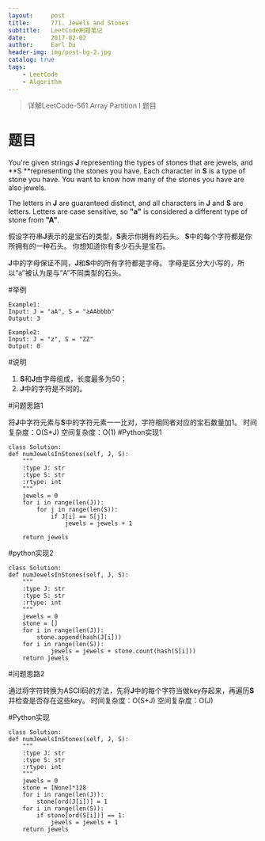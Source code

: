 ```yaml
---
layout:     post
title:      771. Jewels and Stones
subtitle:   LeetCode刷题笔记
date:       2017-02-02
author:     Earl Du
header-img: img/post-bg-2.jpg
catalog: true
tags:
    - LeetCode
    - Algorithm
---
```


>详解LeetCode-561.Array Partition I 题目

# 题目

You're given strings **J** representing the types of stones that are jewels, and **S **representing the stones you have.  Each character in **S** is a type of stone you have.  You want to know how many of the stones you have are also jewels.

The letters in **J** are guaranteed distinct, and all characters in **J** and **S** are letters. Letters are case sensitive, so **"a"** is considered a different type of stone from **"A"**.

假设字符串**J**表示的是宝石的类型，**S**表示你拥有的石头。 **S**中的每个字符都是你所拥有的一种石头。 你想知道你有多少石头是宝石。

**J**中的字母保证不同，**J**和**S**中的所有字符都是字母。 字母是区分大小写的，所以“a”被认为是与“A”不同类型的石头。

#举例

	Example1:
	Input: J = "aA", S = "aAAbbbb"
	Output: 3

	Example2:
	Input: J = "z", S = "ZZ"
	Output: 0

#说明

1. **S**和**J**由字母组成，长度最多为50；
2. **J**中的字符是不同的。

#问题思路1

将**J**中字符元素与**S**中的字符元素一一比对，字符相同者对应的宝石数量加1。
时间复杂度：O(S*J)
空间复杂度：O(1)
#Python实现1

	class Solution:
    def numJewelsInStones(self, J, S):
        """
        :type J: str
        :type S: str
        :rtype: int
        """
        jewels = 0
        for i in range(len(J)):
            for j in range(len(S)):
                if J[i] == S[j]:
                    jewels = jewels + 1

        return jewels

#python实现2

	class Solution:
    def numJewelsInStones(self, J, S):
        """
        :type J: str
        :type S: str
        :rtype: int
        """
        jewels = 0
        stone = []
        for i in range(len(J)):
            stone.append(hash(J[i]))
        for i in range(len(S)):
                jewels = jewels + stone.count(hash(S[i]))
        return jewels


#问题思路2

通过将字符转换为ASCII码的方法，先将**J**中的每个字符当做key存起来，再遍历**S**并检查是否存在这些key。
时间复杂度：O(S+J)
空间复杂度：O(J)

#Python实现

	class Solution:
    def numJewelsInStones(self, J, S):
        """
        :type J: str
        :type S: str
        :rtype: int
        """
        jewels = 0
        stone = [None]*128
        for i in range(len(J)):
            stone[ord(J[i])] = 1
        for i in range(len(S)):
            if stone[ord(S[i])] == 1:
                jewels = jewels + 1
        return jewels